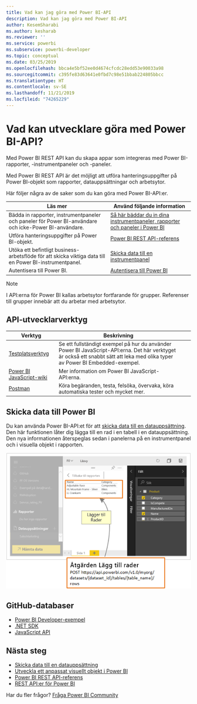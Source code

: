 ```yaml
---
title: Vad kan jag göra med Power BI-API
description: Vad kan jag göra med Power BI-API
author: KesemSharabi
ms.author: kesharab
ms.reviewer: ''
ms.service: powerbi
ms.subservice: powerbi-developer
ms.topic: conceptual
ms.date: 03/25/2019
ms.openlocfilehash: bbca4e5bf52ee0d4674cfcdc28edd53e90033a98
ms.sourcegitcommit: c395fe83d63641e0fbd7c98e51bbab224805bbcc
ms.translationtype: HT
ms.contentlocale: sv-SE
ms.lasthandoff: 11/21/2019
ms.locfileid: "74265229"
---
```

# <a name="what-can-developers-do-with-the-power-bi-api"></a>Vad kan utvecklare göra med Power BI-API?

Med Power BI REST API kan du skapa appar som integreras med Power BI-rapporter, -instrumentpaneler och -paneler.

Med Power BI REST API är det möjligt att utföra hanteringsuppgifter på Power BI-objekt som rapporter, datauppsättningar och arbetsytor.

Här följer några av de saker som du kan göra med Power BI-API:er.

| **Läs mer** | **Använd följande information** |
|----------------------------------------------------------------------------------|------------------------------------------------------------------------------------|
| Bädda in rapporter, instrumentpaneler och paneler för Power BI-användare och icke-Power BI-användare. | [Så här bäddar du in dina instrumentpaneler, rapporter och paneler i Power BI ](embedding-content.md) |
| Utföra hanteringsuppgifter på Power BI-objekt. | [Power BI REST API-referens](https://docs.microsoft.com/rest/api/power-bi/) |
| Utöka ett befintligt business-arbetsflöde för att skicka viktiga data till en Power BI-instrumentpanel. | [Skicka data till en instrumentpanel ](walkthrough-push-data.md) |
| Autentisera till Power BI. | [Autentisera till Power BI ](get-azuread-access-token.md) |

> [!NOTE]
> I API:erna för Power BI kallas arbetsytor fortfarande för grupper. Referenser till grupper innebär att du arbetar med arbetsytor.

## <a name="api-developer-tools"></a>API-utvecklarverktyg

| Verktyg | Beskrivning |  |  |
|-------------------------|---------------------------------------------------------------------------------------------------------------------------------------------------|---|---|
| [Testplatsverktyg](https://microsoft.github.io/PowerBI-JavaScript/demo) | Se ett fullständigt exempel på hur du använder Power BI JavaScript-API:erna. Det här verktyget är också ett snabbt sätt att leka med olika typer av Power BI Embedded-exempel. |  |  |
| [Power BI JavaScript-wiki](https://github.com/Microsoft/powerbi-javascript/wiki) | Mer information om Power BI JavaScript-API:erna. |  |  |
| [Postman](https://www.getpostman.com/) | Köra begäranden, testa, felsöka, övervaka, köra automatiska tester och mycket mer. |

## <a name="push-data-into-power-bi"></a>Skicka data till Power BI

Du kan använda Power BI-API:et för att [skicka data till en datauppsättning](walkthrough-push-data.md). Den här funktionen låter dig lägga till en rad i en tabell i en datauppsättning. Den nya informationen återspeglas sedan i panelerna på en instrumentpanel och i visuella objekt i rapporten.

![Dataexempel på push-överföring](media/what-can-you-do/powerbi-push-data.png)

## <a name="github-repositories"></a>GitHub-databaser

* [Power BI Developer-exempel](https://github.com/Microsoft/PowerBI-Developer-Samples)
* [.NET SDK](https://github.com/Microsoft/PowerBI-CSharp)
* [JavaScript API](https://github.com/Microsoft/PowerBI-JavaScript)

## <a name="next-steps"></a>Nästa steg

* [Skicka data till en datauppsättning](walkthrough-push-data.md)
* [Utveckla ett anpassat visuellt objekt i Power BI](visuals/custom-visual-develop-tutorial.md)
* [Power BI REST API-referens](rest-api-reference.md)
* [REST API:er för Power BI](https://docs.microsoft.com/rest/api/power-bi/)

Har du fler frågor? [Fråga Power BI Community](https://community.powerbi.com/)
